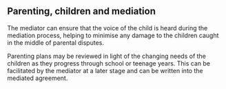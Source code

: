 ##  Parenting, children and mediation

The mediator can ensure that the voice of the child is heard during the
mediation process, helping to minimise any damage to the children caught in
the middle of parental disputes.

Parenting plans may be reviewed in light of the changing needs of the children
as they progress through school or teenage years. This can be facilitated by
the mediator at a later stage and can be written into the mediated agreement.
